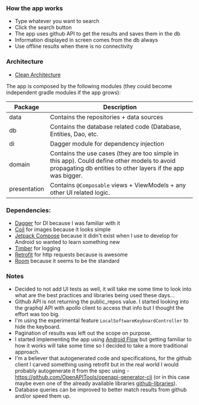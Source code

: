 ### How the app works
- Type whatever you want to search
- Click the search button
- The app uses github API to get the results and saves them in the db
- Information displayed in screen comes from the db always
- Use offline results when there is no connectivity

### Architecture
- [Clean Architecture](https://blog.cleancoder.com/uncle-bob/2012/08/13/the-clean-architecture.html)

The app is composed by the following modules (they could become independent gradle modules if the app grows):

| Package      | Description                                                                                                                                                 |
|--------------|-------------------------------------------------------------------------------------------------------------------------------------------------------------|
| data         | Contains the repositories + data sources                                                                                                                    |
| db           | Contains the database related code (Database, Entities, Dao, etc.                                                                                           |
| di           | Dagger module for dependency injection                                                                                                                      |
| domain       | Contains the use cases (they are too simple in this app). Could define other models to avoid propagating db entities to other layers if the app was bigger. |
| presentation | Contains `@Composable` views + ViewModels + any other UI related logic.                                                                                     |

### Dependencies:
- [Dagger](https://dagger.dev/hilt/gradle-setup.html) for DI because I was familiar with it
- [Coil](https://github.com/coil-kt/coil) for images because it looks simple
- [Jetpack Compose](https://developer.android.com/jetpack/compose) because it didn't exist when I use to develop for Android so wanted to learn something new
- [Timber](https://github.com/JakeWharton/timber) for logging
- [Retrofit](https://github.com/square/retrofit) for http requests because is awesome
- [Room](https://developer.android.com/training/data-storage/room) because it seems to be the standard

### Notes
- Decided to not add UI tests as well, it will take me some time to look into what are the best
  practices and libraries being used these days...
- Github API is not returning the public_repos value. I started looking into the graphql API with
  apollo client to access that info but I thought the effort was too big.
- I'm using the experimental feature `LocalSoftwareKeyboardController` to hide the keyboard.
- Pagination of results was left out the scope on purpose.
- I started implementing the app using [Android Flow](https://developer.android.com/kotlin/flow) but
  getting familiar to how it works will take some time so I decided to take a more traditional approach.
- I'm a believer that autogenerated code and specifications, for the github client I carved something using retrofit but in the real world I would probably
  autogenerate it from the spec using - https://github.com/OpenAPITools/openapi-generator-cli (or in
  this case maybe even one of the already available
  libraries [github-libraries](https://docs.github.com/en/rest/overview/libraries)).
- Database queries can be improved to better match results from github and/or speed them up.